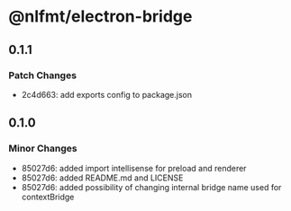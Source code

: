 # @nlfmt/electron-bridge

## 0.1.1

### Patch Changes

- 2c4d663: add exports config to package.json

## 0.1.0

### Minor Changes

- 85027d6: added import intellisense for preload and renderer
- 85027d6: added README.md and LICENSE
- 85027d6: added possibility of changing internal bridge name used for contextBridge
